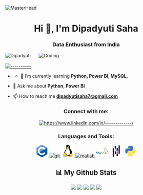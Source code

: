 ![MasterHead](https://nielseniq.com/wp-content/uploads/sites/4/2021/02/data-science-icon-animation-banner-clockwise-4.gif)
<h1 align="center">Hi 👋, I'm Dipadyuti Saha</h1>
<h3 align="center">Data Enthusiast from India</h3>

<img align="right" alt="Coding" width="400" src="https://media1.giphy.com/media/dWesBcTLavkZuG35MI/source.gif">
<p align="left"> <img src="https://komarev.com/ghpvc/?username=Dipadyuti7&label=Profile%20views&color=0e75b6&style=flat" alt="Dipadyuti" /> </p>

<p align="left"> <a href="https://www.linkedin.com/in/dipadyuti-saha-29553460" target="_blank"><img align="center" src="https://img.icons8.com/color/2x/linkedin-circled.png" alt="----------" height="40" width="40" /></a> </p>


- - 🌱 I’m currently learning **Python, Power BI, MySQL,**

- 💬 Ask me about **Python, Power BI**

- 📫 How to reach me **dipadyutisaha7@gmail.com**

<h3 align="center">Connect with me:</h3>
<p align="center">
<a href="https://www.linkedin.com/in/dipadyuti-saha-29553460/" target="blank"><img align="center" src="https://img.icons8.com/color/2x/linkedin-circled.png" alt="https://www.linkedin.com/in/-------------/" height="40" width="40" /></a>



 </p>

<h3 align="center">Languages and Tools:</h3>
<p align="center"> <a href="https://www.cprogramming.com/" target="_blank" rel="noreferrer"> <img src="https://raw.githubusercontent.com/devicons/devicon/master/icons/c/c-original.svg" alt="c" width="40" height="40"/> </a> <a href="https://git-scm.com/" target="_blank" rel="noreferrer"> <img src="https://www.vectorlogo.zone/logos/git-scm/git-scm-icon.svg" alt="git" width="40" height="40"/> </a> <a href="https://www.linux.org/" target="_blank" rel="noreferrer"> <img src="https://raw.githubusercontent.com/devicons/devicon/master/icons/linux/linux-original.svg" alt="linux" width="40" height="40"/> </a> <a href="https://www.mathworks.com/" target="_blank" rel="noreferrer"> <img src="https://upload.wikimedia.org/wikipedia/commons/2/21/Matlab_Logo.png" alt="matlab" width="40" height="40"/> </a> <a href="https://www.mysql.com/" target="_blank" rel="noreferrer"> <img src="https://raw.githubusercontent.com/devicons/devicon/master/icons/mysql/mysql-original-wordmark.svg" alt="mysql" width="40" height="40"/> </a> <a href="https://pandas.pydata.org/" target="_blank" rel="noreferrer"> <img src="https://raw.githubusercontent.com/devicons/devicon/2ae2a900d2f041da66e950e4d48052658d850630/icons/pandas/pandas-original.svg" alt="pandas" width="40" height="40"/> </a> <a href="https://www.python.org" target="_blank" rel="noreferrer"> <img src="https://raw.githubusercontent.com/devicons/devicon/master/icons/python/python-original.svg" alt="python" width="40" height="40"/> </a> </p>
<h2 align="center">📊 My Github Stats</h2>
<p align="center">
<img src="http://github-profile-summary-cards.vercel.app/api/cards/profile-details?username=Dipadyuti7&theme=solarized_dark">
<img src="http://github-profile-summary-cards.vercel.app/api/cards/repos-per-language?username=Dipadyuti7&theme=solarized_dark">
<img src="http://github-profile-summary-cards.vercel.app/api/cards/most-commit-language?username=Dipadyuti7&theme=solarized_dark">
<img src="http://github-profile-summary-cards.vercel.app/api/cards/stats?username=Dipadyuti7&theme=solarized_dark">
<img src="http://github-profile-summary-cards.vercel.app/api/cards/productive-time?username=Dipadyuti7&theme=solarized_dark&utcOffset=8">
	
</p>

